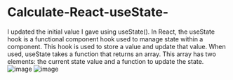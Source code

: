 # Calculate-React-useState-
I updated the initial value I gave using useState().
In React, the useState hook is a functional component hook used to manage state within a component. 
This hook is used to store a value and update that value. When used, useState takes a function that
returns an array. This array has two elements: the current state value and a function to update the state.
![image](https://github.com/ozgeerkskn/Calculate-React-useState-/assets/105421946/834a759c-f78d-4f28-a195-8395296f4eef)
![image](https://github.com/ozgeerkskn/Calculate-React-useState-/assets/105421946/fe622b6f-7a62-4227-b98a-515f548bbeca)

